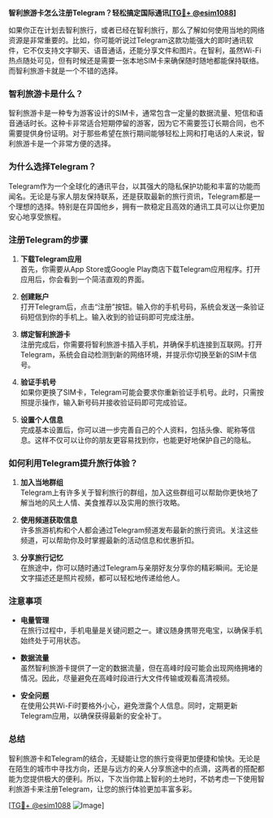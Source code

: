 **智利旅游卡怎么注册Telegram？轻松搞定国际通讯[[TG💪+ @esim1088](https://t.me/s/esim1088)]**

如果你正在计划去智利旅行，或者已经在智利旅行，那么了解如何使用当地的网络资源是非常重要的。比如，你可能听说过Telegram这款功能强大的即时通讯软件，它不仅支持文字聊天、语音通话，还能分享文件和图片。在智利，虽然Wi-Fi热点随处可见，但有时候还是需要一张本地SIM卡来确保随时随地都能保持联络。而智利旅游卡就是一个不错的选择。

### 智利旅游卡是什么？

智利旅游卡是一种专为游客设计的SIM卡，通常包含一定量的数据流量、短信和语音通话时长。这种卡非常适合短期停留的游客，因为它不需要签订长期合同，也不需要提供身份证明。对于那些希望在旅行期间能够轻松上网和打电话的人来说，智利旅游卡是一个非常方便的选择。

### 为什么选择Telegram？

Telegram作为一个全球化的通讯平台，以其强大的隐私保护功能和丰富的功能而闻名。无论是与家人朋友保持联系，还是获取最新的旅行资讯，Telegram都是一个理想的选择。特别是在异国他乡，拥有一款稳定且高效的通讯工具可以让你更加安心地享受旅程。

### 注册Telegram的步骤

1. **下载Telegram应用**  
   首先，你需要从App Store或Google Play商店下载Telegram应用程序。打开应用后，你会看到一个简洁直观的界面。

2. **创建账户**  
   打开Telegram后，点击“注册”按钮。输入你的手机号码，系统会发送一条验证码短信到你的手机上。输入收到的验证码即可完成注册。

3. **绑定智利旅游卡**  
   注册完成后，你需要将智利旅游卡插入手机，并确保手机连接到互联网。打开Telegram，系统会自动检测到新的网络环境，并提示你切换至新的SIM卡信号。

4. **验证手机号**  
   如果你更换了SIM卡，Telegram可能会要求你重新验证手机号。此时，只需按照提示操作，输入新号码并接收验证码即可完成验证。

5. **设置个人信息**  
   完成基本设置后，你可以进一步完善自己的个人资料，包括头像、昵称等信息。这样不仅可以让你的朋友更容易找到你，也能更好地保护自己的隐私。

### 如何利用Telegram提升旅行体验？

1. **加入当地群组**  
   Telegram上有许多关于智利旅行的群组，加入这些群组可以帮助你更快地了解当地的风土人情、美食推荐以及实用的旅行攻略。

2. **使用频道获取信息**  
   许多旅游机构和个人都会通过Telegram频道发布最新的旅行资讯。关注这些频道，可以帮助你及时掌握最新的活动信息和优惠折扣。

3. **分享旅行记忆**  
   在旅途中，你可以随时通过Telegram与亲朋好友分享你的精彩瞬间。无论是文字描述还是照片视频，都可以轻松地传递给他人。

### 注意事项

- **电量管理**  
  在旅行过程中，手机电量是关键问题之一。建议随身携带充电宝，以确保手机始终处于可用状态。

- **数据流量**  
  虽然智利旅游卡提供了一定的数据流量，但在高峰时段可能会出现网络拥堵的情况。因此，尽量避免在高峰时段进行大文件传输或观看高清视频。

- **安全问题**  
  在使用公共Wi-Fi时要格外小心，避免泄露个人信息。同时，定期更新Telegram应用，以确保获得最新的安全补丁。

### 总结

智利旅游卡和Telegram的结合，无疑能让您的旅行变得更加便捷和愉快。无论是在陌生的城市中寻找方向，还是与远方的亲人分享旅途中的点滴，这两者的搭配都能为您提供极大的便利。所以，下次当你踏上智利的土地时，不妨考虑一下使用智利旅游卡来注册Telegram，让您的旅行体验更加丰富多彩。

[[TG💪+ @esim1088](https://t.me/s/esim1088) ![Image](https://i.postimg.cc/4NQfJmqS/Snipaste-2025-05-13-00-14-12.png)]